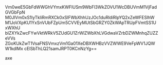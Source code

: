 Vm0weE5GbFdWWGhVYmxKWFlUSm9WbFl3WkZOVU1WcDBUVmM1VjFadGVGbFpN
M0JIVm0xS1IyTkliRmRXCk0xSlFWbXhhUzJOc1duRldiRlpYQ2xZeWFESlhW
M1JoVXpKU1YxSnVUbFZpUm5CVVEyMUtSbGRZY0ZkWApTRUpFVmtSS1UxWXhU
blZXYkZwcFYwVktWRkV5ZUdGU1ZrWlZWbXhLVGdwaVZrbDZWMnhqZUZZeVVs
ZGoKUkZwT1VsaFNSVmxzVm1Ga01XeDBXWHBzVVZWWE9VeFpWV1JQWW1kdlMx
cElSbThLQ21samJRPT0KCnNzYg==

axe